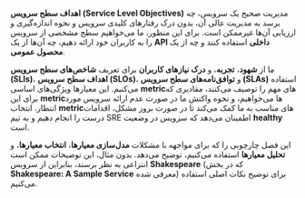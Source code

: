 **اهداف سطح سرویس (Service Level Objectives)**
مدیریت صحیح یک سرویس، چه برسد به مدیریت عالی آن، بدون درک رفتارهای کلیدی سرویس و نحوه اندازه‌گیری و ارزیابی آن‌ها غیرممکن است. برای این منظور، ما می‌خواهیم سطح مشخصی از سرویس را به کاربران خود ارائه دهیم، چه آن‌ها از یک **API داخلی** استفاده کنند و چه از یک **محصول عمومی**.

ما از **شهود**، **تجربه**، و **درک نیازهای کاربران** برای تعریف **شاخص‌های سطح سرویس (SLIs)**، **اهداف سطح سرویس (SLOs)**، و **توافق‌نامه‌های سطح سرویس (SLAs)** استفاده می‌کنیم. این معیارها ویژگی‌های اساسی **metric**های مهم را توصیف می‌کنند، مقادیری که برای این **metric**ها می‌خواهیم، و نحوه واکنش ما در صورت عدم ارائه سرویس مورد انتظار. انتخاب **metric**های مناسب به ما کمک می‌کند تا در صورت بروز مشکل، اقدامات درست را انجام دهیم و به تیم SRE اطمینان می‌دهد که سرویس در وضعیت **healthy** است.

این فصل چارچوبی را که برای مواجهه با مشکلات **مدل‌سازی معیارها**، **انتخاب معیارها**، و **تحلیل معیارها** استفاده می‌کنیم، توضیح می‌دهد. بدون مثال، این توضیحات ممکن است انتزاعی به نظر برسند، بنابراین از سرویس **Shakespeare** (که در بخش **Shakespeare: A Sample Service** معرفی شده) برای توضیح نکات اصلی استفاده می‌کنیم.